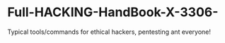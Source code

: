 # Full-HACKING-HandBook-X-3306-
Typical tools/commands for ethical hackers, pentesting ant everyone!
